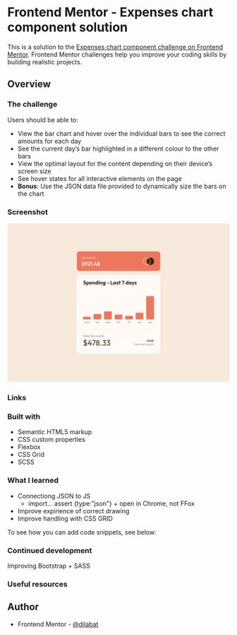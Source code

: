 # Frontend Mentor - Expenses chart component solution

This is a solution to the [Expenses chart component challenge on Frontend Mentor](https://www.frontendmentor.io/challenges/expenses-chart-component-e7yJBUdjwt). Frontend Mentor challenges help you improve your coding skills by building realistic projects. 

## Overview

### The challenge

Users should be able to:

- View the bar chart and hover over the individual bars to see the correct amounts for each day
- See the current day’s bar highlighted in a different colour to the other bars
- View the optimal layout for the content depending on their device’s screen size
- See hover states for all interactive elements on the page
- **Bonus**: Use the JSON data file provided to dynamically size the bars on the chart

### Screenshot

![Screen shot](./Screenshot.png)

### Links

### Built with

- Semantic HTML5 markup
- CSS custom properties
- Flexbox
- CSS Grid
- SCSS

### What I learned

- Connectiong JSON to JS 
  - import... assert {type:"json"} + open in Chrome, not FFox
- Improve expirience of correct drawing
- Improve handling with CSS GRID

To see how you can add code snippets, see below:

### Continued development

Improving Bootstrap + SASS

### Useful resources

## Author

- Frontend Mentor - [@djlabat](https://www.frontendmentor.io/profile/djlabat)